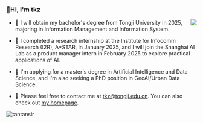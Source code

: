 ### 👋Hi, I'm tkz
<img align="right" src="https://github-readme-stats.vercel.app/api?username=tantansir&show_icons=true&locale=en&count_private=true&icon_color=CE1D2D&text_color=718096&bg_color=ffffff&hide_title=true" />

- 📝 I will obtain my bachelor's degree from Tongji University in 2025, majoring in Information Management and Information System.
 
- 🌱 I completed a research internship at the Institute for Infocomm Research (I2R), A*STAR, in January 2025, and I will join the Shanghai AI Lab as a product manager intern in February 2025 to explore practical applications of AI.

- 🔭 I'm applying for a master's degree in Artificial Intelligence and Data Science, and I'm also seeking a PhD position in GeoAI/Urban Data Science.

- 💬 Please feel free to contact me at [tkz@tongji.edu.cn](mailto:tkz@tongji.edu.cn). You can also check out [my homepage](https://tantansir.github.io/).

<img align="left" src="https://komarev.com/ghpvc/?username=tantansir&label=Profile%20views&color=0e75b6&style=flat" alt="tantansir" />
